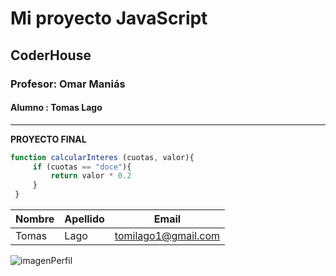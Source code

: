 # Mi proyecto JavaScript
## CoderHouse
### Profesor: Omar Maniás
#### Alumno : Tomas Lago


----


**PROYECTO FINAL**

```Javascript
function calcularInteres (cuotas, valor){
     if (cuotas == "doce"){
         return valor * 0.2 
     }
 }
 ```

 | Nombre | Apellido | Email
 |--- |  --- | ---|
 |Tomas|Lago|tomilago1@gmail.com

 ![imagenPerfil](https://codigoonclick.com/wp-content/uploads/2019/05/practice-javascript-and-learn-functions-400x277.png)